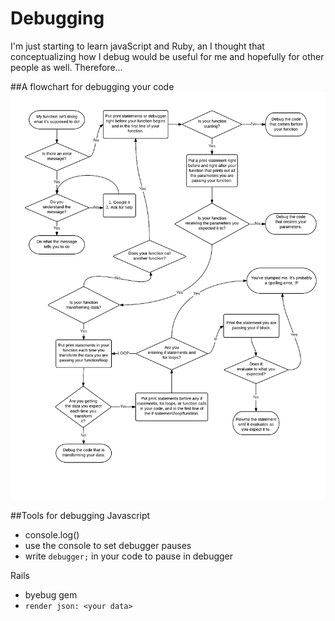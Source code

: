 # Debugging
I'm just starting to learn javaScript and Ruby, an I thought that conceptualizing how I debug would be useful for me and hopefully for other people as well. Therefore...

##A flowchart for debugging your code
![A debugging flowchart](./debugging.png)

##Tools for debugging
Javascript
* console.log()
* use the console to set debugger pauses
* write `debugger;` in your code to pause in debugger

Rails
* byebug gem
* `render json: <your data>`





